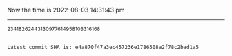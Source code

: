Now the time is 2022-08-03 14:31:43 pm

---

<small>23418262443130977614958103316168</small>

```txt

Latest commit SHA is: e4a870f47a3ec457236e1786508a2f78c2bad1a5
```
